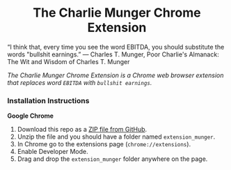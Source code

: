 <h1 align="center">The Charlie Munger Chrome Extension</h1>

“I think that, every time you see the word EBITDA, you should substitute the words "bullshit earnings.”
― Charles T. Munger, Poor Charlie's Almanack: The Wit and Wisdom of Charles T. Munger


*The Charlie Munger Chrome Extension is a Chrome web browser extension that replaces word `EBITDA` with `bullshit earnings`.*


### Installation Instructions
**Google Chrome** 
1. Download this repo as a [ZIP file from GitHub](https://github.com/Makosto/thecharliemungerchromeextension/archive/master.zip).
1. Unzip the file and you should have a folder named `extension_munger`.
1. In Chrome go to the extensions page (`chrome://extensions`).
1. Enable Developer Mode.
1. Drag and drop the `extension_munger` folder anywhere on the page.
